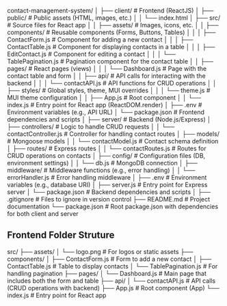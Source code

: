 contact-management-system/
│
├── client/                      # Frontend (ReactJS)
│   ├── public/                  # Public assets (HTML, images, etc.)
│   │   └── index.html
│   ├── src/                     # Source files for React app
│   │   ├── assets/              # Images, icons, etc.
│   │   ├── components/          # Reusable components (Forms, Buttons, Tables)
│   │   │   ├── ContactForm.js   # Component for adding a new contact
│   │   │   ├── ContactTable.js  # Component for displaying contacts in a table
│   │   │   ├── EditContact.js   # Component for editing a contact
│   │   │   └── TablePagination.js # Pagination component for the contact table
│   │   ├── pages/               # React pages (views)
│   │   │   └── Dashboard.js     # Page with the contact table and form
│   │   ├── api/                 # API calls for interacting with the backend
│   │   │   └── contactAPI.js    # API functions for CRUD operations
│   │   ├── styles/              # Global styles, theme, MUI overrides
│   │   │   └── theme.js         # MUI theme configuration
│   │   ├── App.js               # Root component
│   │   └── index.js             # Entry point for React app (ReactDOM.render)
│   ├── .env                     # Environment variables (e.g., API URL)
│   └── package.json             # Frontend dependencies and scripts
│
├── server/                      # Backend (Node.js/Express)
│   ├── controllers/             # Logic to handle CRUD requests
│   │   └── contactController.js # Controller for handling contact routes
│   ├── models/                  # Mongoose models
│   │   └── contactModel.js      # Contact schema definition
│   ├── routes/                  # Express routes
│   │   └── contactRoutes.js     # Routes for CRUD operations on contacts
│   ├── config/                  # Configuration files (DB, environment settings)
│   │   └── db.js                # MongoDB connection
│   ├── middleware/              # Middleware functions (e.g., error handling)
│   │   └── errorHandler.js      # Error handling middleware
│   ├── .env                     # Environment variables (e.g., database URI)
│   ├── server.js                # Entry point for Express server
│   └── package.json             # Backend dependencies and scripts
│
├── .gitignore                   # Files to ignore in version control
├── README.md                    # Project documentation
└── package.json                 # Root package.json with dependencies for both client and server



## Frontend Folder Struture
src/
├── assets/
│   └── logo.png        # For logos or static assets
├── components/
│   ├── ContactForm.js  # Form to add a new contact
│   ├── ContactTable.js # Table to display contacts
│   └── TablePagination.js # For handling pagination
├── pages/
│   └── Dashboard.js    # Main page that includes both the form and table
├── api/
│   └── contactAPI.js   # API calls (CRUD operations with backend)
├── App.js              # Root component (App)
└── index.js            # Entry point for React app
